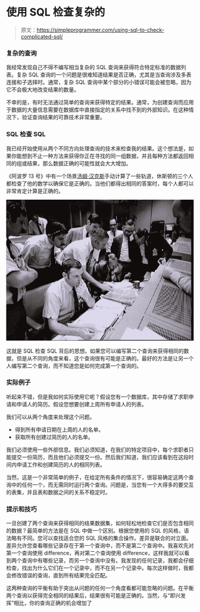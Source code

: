# 使用 SQL 检查复杂的

> 原文：<https://simpleprogrammer.com/using-sql-to-check-complicated-sql/>

### 复杂的查询

我经常发现自己不得不编写相当复杂的 SQL 查询来获得符合特定标准的数据列表。复杂 SQL 查询的一个问题是很难知道结果是否正确，尤其是当查询涉及多表连接和子选择时。通常，复杂 SQL 查询中某个部分的小错误可能会被忽略，因为它不会极大地改变结果的数量。

不幸的是，有时无法通过简单的查询来获得特定的结果。通常，为创建查询而应用于数据的大量信息需要在数据库中直接指定的关系中找不到的外部知识。在这种情况下，验证查询结果的可靠技术非常重要。

### **SQL 检查 SQL**

我已经开始使用从两个不同方向处理查询的技术来检查我的结果。这个想法是，如果你能想到不止一种方法来获得你正在寻找的同一组数据，并且每种方法都返回相同的组或结果，那么数据正确的可能性就会大大增加。

《阿波罗 13 号》中有一个场景[汤姆·汉克斯](http://www.amazon.com/gp/search/?ie=UTF8&bbn=2625373011&camp=1789&creative=390957&field-lbr_actors_browse-bin=Tom%20Hanks&linkCode=ur2&qid=1375197353&rh=n%3A2625373011&tag=makithecompsi-20&x=-744&y=-197)手动计算了一些轨道，休斯顿的三个人都检查了他的数学以确保它是正确的。当他们都得出相同的答案时，每个人都可以非常肯定计算是正确的。



![](img/32a5fc630f64e60c44ccd63201f927d4.png "Apollo13MissionControl1")



这就是 SQL 检查 SQL 背后的思想。如果您可以编写第二个查询来获得相同的数据，但是从不同的角度来看，这个查询很有可能是正确的。最好的方法是让另一个人编写第二个查询，而不知道您是如何完成第一个查询的。

### 实际例子

听起来不错，但是我如何实际使用它呢？假设您有一个数据库，其中存储了求职申请和申请人的简历。假设您想要创建上周所有申请人的列表。

我们可以从两个角度来处理这个问题。

*   得到所有申请日期在上周的人的名单。
*   获取所有创建过简历的人的名单。

我们必须使用一些外部信息。我们必须知道，在我们的特定项目中，每个求职者只能提交一份简历，而且他们必须提交一份。然后我们知道，我们应该看到在这段时间内申请工作和创建简历的人的相同列表。

当然，这是一个非常简单的例子，在给定所有条件的情况下，很容易确定这两个查询中的任何一个，而无需同时运行两个查询。问题是，当您有一个大得多的要交互的表集，并且表和数据之间的关系不稳定时。

### 提示和技巧

一旦创建了两个查询来获得相同的结果数据集，如何轻松地检查它们是否包含相同的数据？最简单的方法是在 SQL 中做一个区别。根据您使用的 SQL 的风格，语法略有不同。您可以查找适合您的 SQL 风格的集合操作。差异是联合的对立面。差异允许您查看哪些记录存在于第一个查询中，而不是第二个查询中。我喜欢先对第一个查询使用 difference，再对第二个查询使用 difference，这样我就可以看到两个查询中有哪些记录，而另一个查询中没有。我发现的任何记录，我都会仔细检查，找出为什么它们在一个记录中，而不在另一个记录中。每次这样做时，我都会修改错误的查询，直到所有结果完全匹配。

这两种查询的平衡有助于突出从问题的任何一个角度看都可能忽略的问题。在平衡两个查询以获得完全相同的结果后，结果很有可能是正确的。当然，与“即兴发挥”相比，你的查询正确的机会增加了